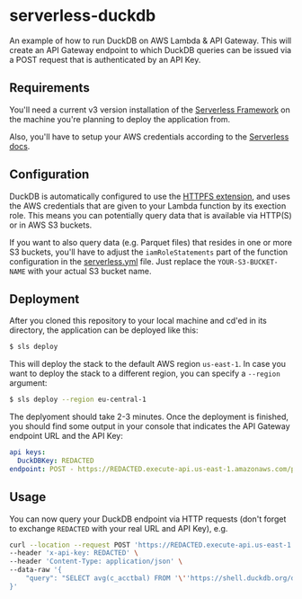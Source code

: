 # serverless-duckdb
An example of how to run DuckDB on AWS Lambda & API Gateway. This will create an API Gateway endpoint to which DuckDB queries can be issued via a POST request that is authenticated by an API Key.

## Requirements
You'll need a current v3 version installation of the [Serverless Framework](https://serverless.com) on the machine you're planning to deploy the application from.

Also, you'll have to setup your AWS credentials according to the [Serverless docs](https://www.serverless.com/framework/docs/providers/aws/guide/credentials/).

## Configuration
DuckDB is automatically configured to use the [HTTPFS extension](https://duckdb.org/docs/extensions/httpfs), and uses the AWS credentials that are given to your Lambda function by its exection role. This means you can potentially query data that is available via HTTP(S) or in AWS S3 buckets.

If you want to also query data (e.g. Parquet files) that resides in one or more S3 buckets, you'll have to adjust the `iamRoleStatements` part of the function configuration in the [serverless.yml](serverless.yml#L45) file. Just replace the `YOUR-S3-BUCKET-NAME` with your actual S3 bucket name.

## Deployment
After you cloned this repository to your local machine and cd'ed in its directory, the application can be deployed like this:

```bash
$ sls deploy
```

This will deploy the stack to the default AWS region `us-east-1`. In case you want to deploy the stack to a different region, you can specify a `--region` argument:

```bash
$ sls deploy --region eu-central-1
```

The deplyoment should take 2-3 minutes. Once the deployment is finished, you should find some output in your console that indicates the API Gateway endpoint URL and the API Key:

```yaml
api keys:
  DuckDBKey: REDACTED
endpoint: POST - https://REDACTED.execute-api.us-east-1.amazonaws.com/prd/v1/query
```

## Usage
You can now query your DuckDB endpoint via HTTP requests (don't forget to exchange `REDACTED` with your real URL and API Key), e.g.

```bash
curl --location --request POST 'https://REDACTED.execute-api.us-east-1.amazonaws.com/prd/v1/query' \
--header 'x-api-key: REDACTED' \
--header 'Content-Type: application/json' \
--data-raw '{
    "query": "SELECT avg(c_acctbal) FROM '\''https://shell.duckdb.org/data/tpch/0_01/parquet/customer.parquet'\'';"
}'
```
